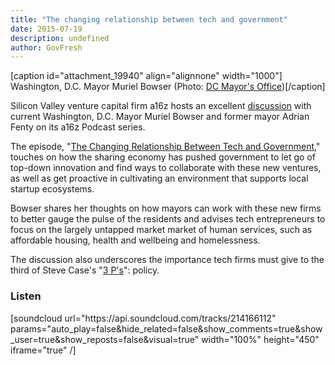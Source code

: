 ```yaml
---
title: "The changing relationship between tech and government"
date: 2015-07-19
description: undefined
author: GovFresh
---
```


[caption id="attachment_19940" align="alignnone" width="1000"] Washington, D.C. Mayor Muriel Bowser (Photo: <a href="https://www.flickr.com/photos/teammuriel/19565355230/">DC Mayor's Office</a>)[/caption]

Silicon Valley venture capital firm a16z hosts an excellent <a href="http://a16z.com/2015/07/10/a16z-podcast-the-changing-relationship-between-tech-and-government/">discussion</a> with current Washington, D.C. Mayor Muriel Bowser and former mayor Adrian Fenty on its a16z Podcast series.

The episode, "<a href="http://a16z.com/2015/07/10/a16z-podcast-the-changing-relationship-between-tech-and-government/">The Changing Relationship Between Tech and Government</a>," touches on how the sharing economy has pushed government to let go of top-down innovation and find ways to collaborate with these new ventures, as well as get proactive in cultivating an environment that supports local startup ecosystems.

Bowser shares her thoughts on how mayors can work with these new firms to better gauge the pulse of the residents and advises tech entrepreneurs to focus on the largely untapped market market of human services, such as affordable housing, health and wellbeing and homelessness.

The discussion also underscores the importance tech firms must give to the third of Steve Case's "<a href="http://www.washingtonpost.com/business/capitalbusiness/steve-case-mind-the-3-ps/2014/05/30/b435c5e6-e5bc-11e3-afc6-a1dd9407abcf_story.html">3 P's</a>": policy.
<h3>Listen</h3>
[soundcloud url="https://api.soundcloud.com/tracks/214166112" params="auto_play=false&amp;hide_related=false&amp;show_comments=true&amp;show_user=true&amp;show_reposts=false&amp;visual=true" width="100%" height="450" iframe="true" /]
